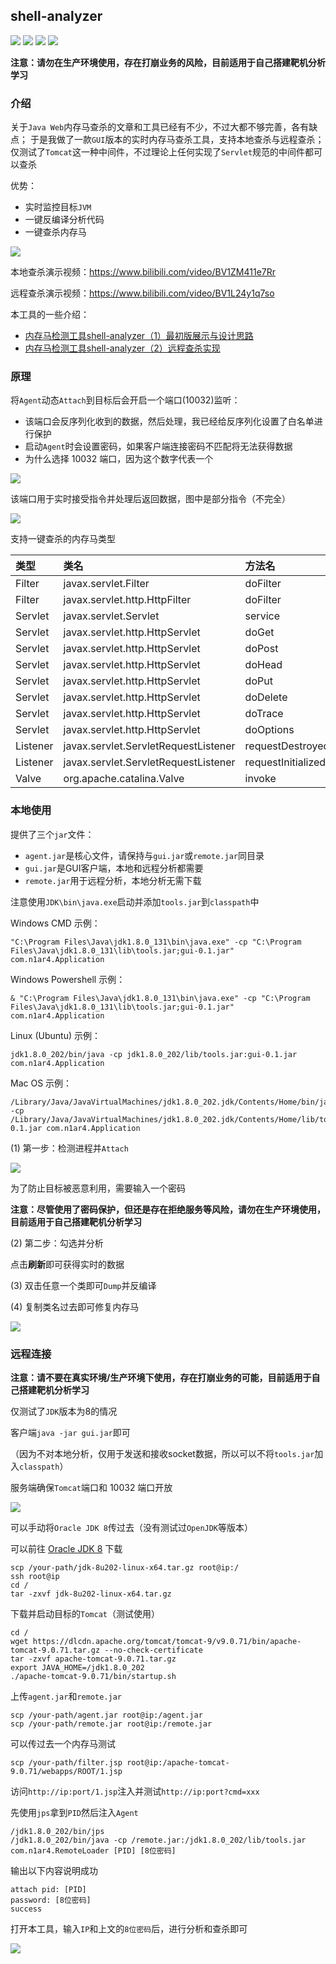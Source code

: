 ## shell-analyzer
![](https://img.shields.io/badge/build-passing-brightgreen)
![](https://img.shields.io/badge/build-Java%208-orange)
![](https://img.shields.io/github/downloads/4ra1n/shell-analyzer/total)
![](https://img.shields.io/github/v/release/4ra1n/shell-analyzer)

**注意：请勿在生产环境使用，存在打崩业务的风险，目前适用于自己搭建靶机分析学习**

### 介绍

关于`Java Web`内存马查杀的文章和工具已经有不少，不过大都不够完善，各有缺点；
于是我做了一款`GUI`版本的实时内存马查杀工具，支持本地查杀与远程查杀；
仅测试了`Tomcat`这一种中间件，不过理论上任何实现了`Servlet`规范的中间件都可以查杀

优势：
- 实时监控目标`JVM`
- 一键反编译分析代码
- 一键查杀内存马

![](img/0000.jpg)

本地查杀演示视频：https://www.bilibili.com/video/BV1ZM411e7Rr

远程查杀演示视频：https://www.bilibili.com/video/BV1L24y1q7so

本工具的一些介绍：
- [内存马检测工具shell-analyzer（1）最初版展示与设计思路](https://mp.weixin.qq.com/s/vb0WlgylO7jnbpfh8YnNXQ)
- [内存马检测工具shell-analyzer（2）远程查杀实现](https://mp.weixin.qq.com/s/vJAZRtP5DW-CHjGKLX3GrQ)

### 原理

将`Agent`动态`Attach`到目标后会开启一个端口(10032)监听：
- 该端口会反序列化收到的数据，然后处理，我已经给反序列化设置了白名单进行保护
- 启动`Agent`时会设置密码，如果客户端连接密码不匹配将无法获得数据
- 为什么选择 10032 端口，因为这个数字代表一个

![](img/0005.png)

该端口用于实时接受指令并处理后返回数据，图中是部分指令（不完全）

![](img/0006.png)

支持一键查杀的内存马类型

| 类型       | 类名                                   | 方法名                | 
|:---------|:-------------------------------------|:-------------------|
| Filter   | javax.servlet.Filter                 | doFilter           | 
| Filter   | javax.servlet.http.HttpFilter        | doFilter           | 
| Servlet  | javax.servlet.Servlet                | service            | 
| Servlet  | javax.servlet.http.HttpServlet       | doGet              | 
| Servlet  | javax.servlet.http.HttpServlet       | doPost             | 
| Servlet  | javax.servlet.http.HttpServlet       | doHead             | 
| Servlet  | javax.servlet.http.HttpServlet       | doPut              | 
| Servlet  | javax.servlet.http.HttpServlet       | doDelete           | 
| Servlet  | javax.servlet.http.HttpServlet       | doTrace            | 
| Servlet  | javax.servlet.http.HttpServlet       | doOptions          | 
| Listener | javax.servlet.ServletRequestListener | requestDestroyed   | 
| Listener | javax.servlet.ServletRequestListener | requestInitialized | 
| Valve    | org.apache.catalina.Valve            | invoke             |

### 本地使用

提供了三个`jar`文件：
- `agent.jar`是核心文件，请保持与`gui.jar`或`remote.jar`同目录
- `gui.jar`是GUI客户端，本地和远程分析都需要
- `remote.jar`用于远程分析，本地分析无需下载

注意使用`JDK\bin\java.exe`启动并添加`tools.jar`到`classpath`中

Windows CMD 示例：

```shell
"C:\Program Files\Java\jdk1.8.0_131\bin\java.exe" -cp "C:\Program Files\Java\jdk1.8.0_131\lib\tools.jar;gui-0.1.jar" com.n1ar4.Application
```

Windows Powershell 示例：

```shell
& "C:\Program Files\Java\jdk1.8.0_131\bin\java.exe" -cp "C:\Program Files\Java\jdk1.8.0_131\lib\tools.jar;gui-0.1.jar" com.n1ar4.Application
```

Linux (Ubuntu) 示例：

```shell
jdk1.8.0_202/bin/java -cp jdk1.8.0_202/lib/tools.jar:gui-0.1.jar com.n1ar4.Application
```

Mac OS 示例：

```shell
/Library/Java/JavaVirtualMachines/jdk1.8.0_202.jdk/Contents/Home/bin/java -cp /Library/Java/JavaVirtualMachines/jdk1.8.0_202.jdk/Contents/Home/lib/tools.jar:gui-0.1.jar com.n1ar4.Application
```

(1) 第一步：检测进程并`Attach`

![](img/0003.jpg)

为了防止目标被恶意利用，需要输入一个密码

**注意：尽管使用了密码保护，但还是存在拒绝服务等风险，请勿在生产环境使用，目前适用于自己搭建靶机分析学习**

(2) 第二步：勾选并分析

点击**刷新**即可获得实时的数据

(3) 双击任意一个类即可`Dump`并反编译

(4) 复制类名过去即可修复内存马

![](img/0004.jpg)

### 远程连接

**注意：请不要在真实环境/生产环境下使用，存在打崩业务的可能，目前适用于自己搭建靶机分析学习**

仅测试了`JDK`版本为8的情况

客户端`java -jar gui.jar`即可

（因为不对本地分析，仅用于发送和接收socket数据，所以可以不将`tools.jar`加入`classpath`）

服务端确保`Tomcat`端口和 10032 端口开放

![](img/0007.png)

可以手动将`Oracle JDK 8`传过去（没有测试过`OpenJDK`等版本）

可以前往 [Oracle JDK 8](https://www.oracle.com/java/technologies/javase/javase8-archive-downloads.html) 下载  

```shell
scp /your-path/jdk-8u202-linux-x64.tar.gz root@ip:/
ssh root@ip
cd /
tar -zxvf jdk-8u202-linux-x64.tar.gz
```

下载并启动目标的`Tomcat`（测试使用）

```shell
cd /
wget https://dlcdn.apache.org/tomcat/tomcat-9/v9.0.71/bin/apache-tomcat-9.0.71.tar.gz --no-check-certificate
tar -zxvf apache-tomcat-9.0.71.tar.gz
export JAVA_HOME=/jdk1.8.0_202
./apache-tomcat-9.0.71/bin/startup.sh
```

上传`agent.jar`和`remote.jar`

```shell
scp /your-path/agent.jar root@ip:/agent.jar
scp /your-path/remote.jar root@ip:/remote.jar
```

可以传过去一个内存马测试

```shell
scp /your-path/filter.jsp root@ip:/apache-tomcat-9.0.71/webapps/ROOT/1.jsp
```

访问`http://ip:port/1.jsp`注入并测试`http://ip:port?cmd=xxx`

先使用`jps`拿到`PID`然后注入`Agent`

```shell
/jdk1.8.0_202/bin/jps
/jdk1.8.0_202/bin/java -cp /remote.jar:/jdk1.8.0_202/lib/tools.jar com.n1ar4.RemoteLoader [PID] [8位密码]
```

输出以下内容说明成功

```shell
attach pid: [PID]
password: [8位密码]
success
```

打开本工具，输入`IP`和上文的`8位密码`后，进行分析和查杀即可

![](img/0002.jpg)

